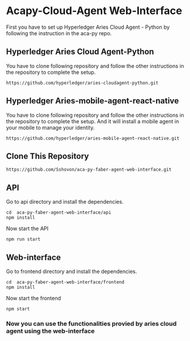 # Acapy-Cloud-Agent Web-Interface

First you have to set up Hyperledger Aries Cloud Agent - Python by following the instruction in the aca-py repo.

## Hyperledger Aries Cloud Agent-Python

You have to clone following repository and follow the other instructions in the repository to complete the setup.

```
https://github.com/hyperledger/aries-cloudagent-python.git
```


## Hyperledger Aries-mobile-agent-react-native 

You have to clone following repository and follow the other instructions in the repository to complete the setup. And it will install a mobile agent in your mobile to manage your identity.

```
https://github.com/hyperledger/aries-mobile-agent-react-native.git
```


## Clone This Repository

```
https://github.com/Sshovon/aca-py-faber-agent-web-interface.git
```

## API

Go to api directory and install the dependencies.

```
cd  aca-py-faber-agent-web-interface/api
npm install
```
Now start the API

```
npm run start
```

## Web-interface

Go to frontend directory and install the dependencies.

```
cd  aca-py-faber-agent-web-interface/frontend
npm install
```
Now start the frontend

```
npm start
```

### Now you can use the functionalities provied by aries cloud agent using the web-interface
